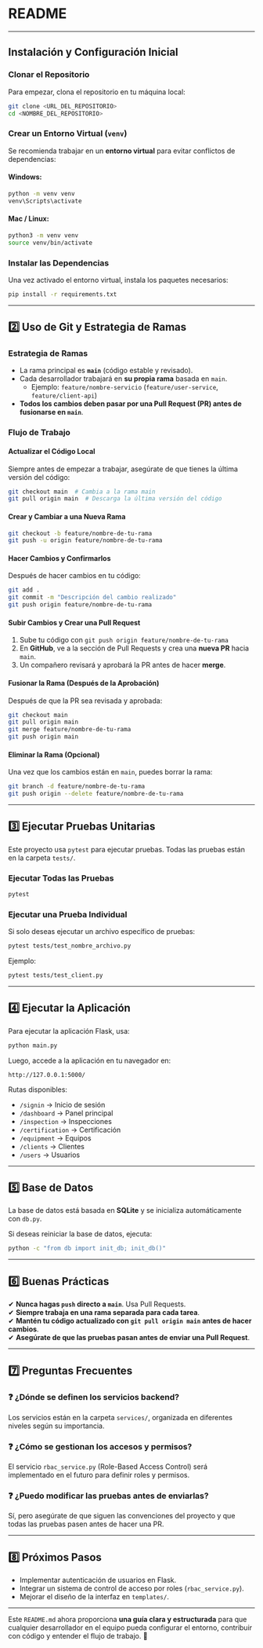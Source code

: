 # README

---

## **Instalación y Configuración Inicial**

### **Clonar el Repositorio**

Para empezar, clona el repositorio en tu máquina local:

```bash
git clone <URL_DEL_REPOSITORIO>
cd <NOMBRE_DEL_REPOSITORIO>
```

### **Crear un Entorno Virtual (`venv`)**

Se recomienda trabajar en un **entorno virtual** para evitar conflictos de dependencias:

#### **Windows:**

```bash
python -m venv venv
venv\Scripts\activate
```

#### **Mac / Linux:**

```bash
python3 -m venv venv
source venv/bin/activate
```

### **Instalar las Dependencias**

Una vez activado el entorno virtual, instala los paquetes necesarios:

```bash
pip install -r requirements.txt
```

---

## **2️⃣ Uso de Git y Estrategia de Ramas**

### **Estrategia de Ramas**

- La rama principal es **`main`** (código estable y revisado).
- Cada desarrollador trabajará en **su propia rama** basada en `main`.
  - Ejemplo: `feature/nombre-servicio` (`feature/user-service`, `feature/client-api`)
- **Todos los cambios deben pasar por una Pull Request (PR) antes de fusionarse en `main`**.

### **Flujo de Trabajo**

#### **Actualizar el Código Local**

Siempre antes de empezar a trabajar, asegúrate de que tienes la última versión del código:

```bash
git checkout main  # Cambia a la rama main
git pull origin main  # Descarga la última versión del código
```

#### **Crear y Cambiar a una Nueva Rama**

```bash
git checkout -b feature/nombre-de-tu-rama
git push -u origin feature/nombre-de-tu-rama
```

#### **Hacer Cambios y Confirmarlos**

Después de hacer cambios en tu código:

```bash
git add .
git commit -m "Descripción del cambio realizado"
git push origin feature/nombre-de-tu-rama
```

#### **Subir Cambios y Crear una Pull Request**

1. Sube tu código con `git push origin feature/nombre-de-tu-rama`
2. En **GitHub**, ve a la sección de Pull Requests y crea una **nueva PR** hacia `main`.
3. Un compañero revisará y aprobará la PR antes de hacer **merge**.

#### **Fusionar la Rama (Después de la Aprobación)**

Después de que la PR sea revisada y aprobada:

```bash
git checkout main
git pull origin main
git merge feature/nombre-de-tu-rama
git push origin main
```

#### **Eliminar la Rama (Opcional)**

Una vez que los cambios están en `main`, puedes borrar la rama:

```bash
git branch -d feature/nombre-de-tu-rama
git push origin --delete feature/nombre-de-tu-rama
```

---

## **3️⃣ Ejecutar Pruebas Unitarias**

Este proyecto usa `pytest` para ejecutar pruebas. Todas las pruebas están en la carpeta `tests/`.

### **Ejecutar Todas las Pruebas**

```bash
pytest
```

### **Ejecutar una Prueba Individual**

Si solo deseas ejecutar un archivo específico de pruebas:

```bash
pytest tests/test_nombre_archivo.py
```

Ejemplo:

```bash
pytest tests/test_client.py
```

---

## **4️⃣ Ejecutar la Aplicación**

Para ejecutar la aplicación Flask, usa:

```bash
python main.py
```

Luego, accede a la aplicación en tu navegador en:

```
http://127.0.0.1:5000/
```

Rutas disponibles:

- `/signin` → Inicio de sesión
- `/dashboard` → Panel principal
- `/inspection` → Inspecciones
- `/certification` → Certificación
- `/equipment` → Equipos
- `/clients` → Clientes
- `/users` → Usuarios

---

## **5️⃣ Base de Datos**

La base de datos está basada en **SQLite** y se inicializa automáticamente con `db.py`.

Si deseas reiniciar la base de datos, ejecuta:

```bash
python -c "from db import init_db; init_db()"
```

---

## **6️⃣ Buenas Prácticas**

✔ **Nunca hagas `push` directo a `main`**. Usa Pull Requests.  
✔ **Siempre trabaja en una rama separada para cada tarea**.  
✔ **Mantén tu código actualizado con `git pull origin main` antes de hacer cambios**.  
✔ **Asegúrate de que las pruebas pasan antes de enviar una Pull Request**.

---

## **7️⃣ Preguntas Frecuentes**

### ❓ ¿Dónde se definen los servicios backend?

Los servicios están en la carpeta `services/`, organizada en diferentes niveles según su importancia.

### ❓ ¿Cómo se gestionan los accesos y permisos?

El servicio `rbac_service.py` (Role-Based Access Control) será implementado en el futuro para definir roles y permisos.

### ❓ ¿Puedo modificar las pruebas antes de enviarlas?

Sí, pero asegúrate de que siguen las convenciones del proyecto y que todas las pruebas pasen antes de hacer una PR.

---

## **8️⃣ Próximos Pasos**

- Implementar autenticación de usuarios en Flask.
- Integrar un sistema de control de acceso por roles (`rbac_service.py`).
- Mejorar el diseño de la interfaz en `templates/`.

---

Este `README.md` ahora proporciona **una guía clara y estructurada** para que cualquier desarrollador en el equipo pueda configurar el entorno, contribuir con código y entender el flujo de trabajo. 🚀

